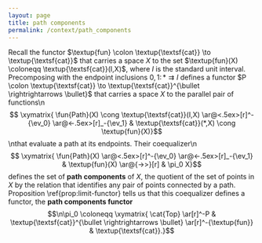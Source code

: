 ```yaml
---
layout: page
title: path components
permalink: /context/path_components
---
```

Recall the functor $\textup{fun} \colon \textup{\textsf{cat}} \to \textup{\textsf{cat}}$ that carries a space $X$ to the set $\textup{fun}(X) \coloneqq \textup{\textsf{cat}}(I,X)$, where $I$ is the standard unit interval. Precomposing with the endpoint inclusions $0,1 \colon * \rightrightarrows I$ defines a functor $P \colon \textup{\textsf{cat}} \to \textup{\textsf{cat}}^{\bullet \rightrightarrows \bullet}$ that carries a space $X$ to the parallel pair of functions\n$$ \xymatrix{ \fun{Path}(X) \cong \textup{\textsf{cat}}(I,X) \ar@<.5ex>[r]^-{\ev_0} \ar@<-.5ex>[r]_-{\ev_1} & \textup{\textsf{cat}}(*,X) \cong \textup{fun}(X)}$$\nthat evaluate a path at its endpoints. Their coequalizer\n$$ \xymatrix{ \fun{Path}(X) \ar@<.5ex>[r]^-{\ev_0} \ar@<-.5ex>[r]_-{\ev_1} & \textup{fun}(X) \ar@{->>}[r] & \pi_0 X}$$ defines the set of **path components** of $X$, the quotient of the set of points in $X$ by the relation that identifies any pair of points connected by a path. Proposition \ref{prop:limit-functor} tells us that this coequalizer defines a functor, the **path components functor** $$\n\pi_0 \coloneqq \xymatrix{ \cat{Top} \ar[r]^-P &  \textup{\textsf{cat}}^{\bullet \rightrightarrows \bullet} \ar[r]^-{\textup{fun}} & \textup{\textsf{cat}}.}$$
